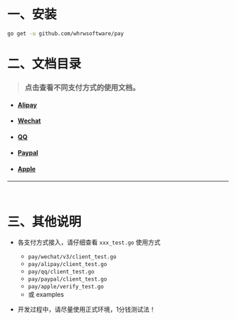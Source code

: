 # 一、安装
```bash
go get -u github.com/whrwsoftware/pay
```

# 二、文档目录

> ### 点击查看不同支付方式的使用文档。

* #### [Alipay](https://github.com/whrwsoftware/pay/blob/main/doc/alipay.md)
* #### [Wechat](https://github.com/whrwsoftware/pay/blob/main/doc/wechat_v3.md)
* #### [QQ](https://github.com/whrwsoftware/pay/blob/main/doc/qq.md)
* #### [Paypal](https://github.com/whrwsoftware/pay/blob/main/doc/paypal.md)
* #### [Apple](https://github.com/whrwsoftware/pay/blob/main/doc/apple.md)

---

<br>

# 三、其他说明

* 各支付方式接入，请仔细查看 `xxx_test.go` 使用方式
    * `pay/wechat/v3/client_test.go`
    * `pay/alipay/client_test.go`
    * `pay/qq/client_test.go`
    * `pay/paypal/client_test.go`
    * `pay/apple/verify_test.go`
    * 或 examples

* 开发过程中，请尽量使用正式环境，1分钱测试法！
